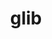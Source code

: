 ---
title: "glib"
layout: cache
categories: [package, v0.22.0]
meta: {"versions": ["2.78.3"], "compilers": ["gcc@=11.1.0", "gcc@=11.4.0", "gcc@=7.5.0", "gcc@=9.4.0", "oneapi@=2024.0.0"], "oss": ["ubuntu18.04", "ubuntu20.04", "ubuntu22.04"], "platforms": ["linux"], "targets": ["neoverse_v1", "neoverse_v2", "ppc64le", "x86_64_v3"], "stacks": ["data-vis-sdk", "e4s", "e4s-neoverse-v2", "e4s-neoverse_v1", "e4s-oneapi", "e4s-power", "radiuss", "root", "tutorial"], "num_specs": 8, "num_specs_by_stack": {"radiuss": 1, "root": 8, "e4s-power": 1, "data-vis-sdk": 1, "e4s-neoverse_v1": 1, "e4s-neoverse-v2": 1, "e4s": 1, "tutorial": 1, "e4s-oneapi": 1}}
spec_details: [{"hash": "6pm476tvrl7tgyphkwhp2btyxyjxa2y7", "compiler": "gcc@=7.5.0", "versions": ["2.78.3"], "os": "ubuntu18.04", "platform": "linux", "target": "x86_64_v3", "variants": ["build_system=meson", "buildtype=release", "default_library=shared", "~libmount", "~strip", "tracing=none"], "stacks": ["radiuss", "root"], "size": "-", "tarball": "https://binaries.spack.io/releases/v0.22.0/build_cache/linux-ubuntu18.04-x86_64_v3/gcc-7.5.0/glib-2.78.3/linux-ubuntu18.04-x86_64_v3-gcc-7.5.0-glib-2.78.3-6pm476tvrl7tgyphkwhp2btyxyjxa2y7.spack"}, {"hash": "iqr3h7o2wjuoivnnrpf2nvxx65xhpuyq", "compiler": "gcc@=9.4.0", "versions": ["2.78.3"], "os": "ubuntu20.04", "platform": "linux", "target": "ppc64le", "variants": ["build_system=meson", "buildtype=release", "default_library=shared", "~libmount", "~strip", "tracing=none"], "stacks": ["root", "e4s-power"], "size": "-", "tarball": "https://binaries.spack.io/releases/v0.22.0/build_cache/linux-ubuntu20.04-ppc64le/gcc-9.4.0/glib-2.78.3/linux-ubuntu20.04-ppc64le-gcc-9.4.0-glib-2.78.3-iqr3h7o2wjuoivnnrpf2nvxx65xhpuyq.spack"}, {"hash": "mk5eyczz7zdwmhqrrhjxumnyx5svrq7s", "compiler": "gcc@=11.1.0", "versions": ["2.78.3"], "os": "ubuntu20.04", "platform": "linux", "target": "x86_64_v3", "variants": ["build_system=meson", "buildtype=release", "default_library=shared", "~libmount", "~strip", "tracing=none"], "stacks": ["root", "data-vis-sdk"], "size": "-", "tarball": "https://binaries.spack.io/releases/v0.22.0/build_cache/linux-ubuntu20.04-x86_64_v3/gcc-11.1.0/glib-2.78.3/linux-ubuntu20.04-x86_64_v3-gcc-11.1.0-glib-2.78.3-mk5eyczz7zdwmhqrrhjxumnyx5svrq7s.spack"}, {"hash": "wgtjjzqeotvbjbs44e3pkolxtydmrbl5", "compiler": "gcc@=11.4.0", "versions": ["2.78.3"], "os": "ubuntu22.04", "platform": "linux", "target": "neoverse_v1", "variants": ["build_system=meson", "buildtype=release", "default_library=shared", "~libmount", "~strip", "tracing=none"], "stacks": ["root", "e4s-neoverse_v1"], "size": "-", "tarball": "https://binaries.spack.io/releases/v0.22.0/build_cache/linux-ubuntu22.04-neoverse_v1/gcc-11.4.0/glib-2.78.3/linux-ubuntu22.04-neoverse_v1-gcc-11.4.0-glib-2.78.3-wgtjjzqeotvbjbs44e3pkolxtydmrbl5.spack"}, {"hash": "76sfnnd2nvcii3wnxq2nifwgqurpv3nn", "compiler": "gcc@=11.4.0", "versions": ["2.78.3"], "os": "ubuntu22.04", "platform": "linux", "target": "neoverse_v2", "variants": ["build_system=meson", "buildtype=release", "default_library=shared", "~libmount", "~strip", "tracing=none"], "stacks": ["e4s-neoverse-v2", "root"], "size": "-", "tarball": "https://binaries.spack.io/releases/v0.22.0/build_cache/linux-ubuntu22.04-neoverse_v2/gcc-11.4.0/glib-2.78.3/linux-ubuntu22.04-neoverse_v2-gcc-11.4.0-glib-2.78.3-76sfnnd2nvcii3wnxq2nifwgqurpv3nn.spack"}, {"hash": "rggjk2whplltxiikszxvsegkjziyoemb", "compiler": "gcc@=11.4.0", "versions": ["2.78.3"], "os": "ubuntu22.04", "platform": "linux", "target": "x86_64_v3", "variants": ["build_system=meson", "buildtype=release", "default_library=shared", "~libmount", "~strip", "tracing=none"], "stacks": ["root", "e4s"], "size": "-", "tarball": "https://binaries.spack.io/releases/v0.22.0/build_cache/linux-ubuntu22.04-x86_64_v3/gcc-11.4.0/glib-2.78.3/linux-ubuntu22.04-x86_64_v3-gcc-11.4.0-glib-2.78.3-rggjk2whplltxiikszxvsegkjziyoemb.spack"}, {"hash": "vmz42ukohykbekspt3q7vq242i7ox3e5", "compiler": "gcc@=11.4.0", "versions": ["2.78.3"], "os": "ubuntu22.04", "platform": "linux", "target": "x86_64_v3", "variants": ["build_system=meson", "buildtype=release", "default_library=shared", "~libmount", "~strip", "tracing=none"], "stacks": ["root", "tutorial"], "size": "-", "tarball": "https://binaries.spack.io/releases/v0.22.0/build_cache/linux-ubuntu22.04-x86_64_v3/gcc-11.4.0/glib-2.78.3/linux-ubuntu22.04-x86_64_v3-gcc-11.4.0-glib-2.78.3-vmz42ukohykbekspt3q7vq242i7ox3e5.spack"}, {"hash": "smcaorqnzmvlthd6ixaqg4s3aad3dcmm", "compiler": "oneapi@=2024.0.0", "versions": ["2.78.3"], "os": "ubuntu22.04", "platform": "linux", "target": "x86_64_v3", "variants": ["build_system=meson", "buildtype=release", "default_library=shared", "~libmount", "~strip", "tracing=none"], "stacks": ["root", "e4s-oneapi"], "size": "-", "tarball": "https://binaries.spack.io/releases/v0.22.0/build_cache/linux-ubuntu22.04-x86_64_v3/oneapi-2024.0.0/glib-2.78.3/linux-ubuntu22.04-x86_64_v3-oneapi-2024.0.0-glib-2.78.3-smcaorqnzmvlthd6ixaqg4s3aad3dcmm.spack"}]
---